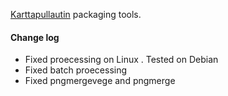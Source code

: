[Karttapullautin](http://www.routegadget.net/karttapullautin/) packaging tools.


#### Change log

* Fixed proecessing on Linux . Tested on Debian
* Fixed batch proecessing
* Fixed pngmergevege and pngmerge

